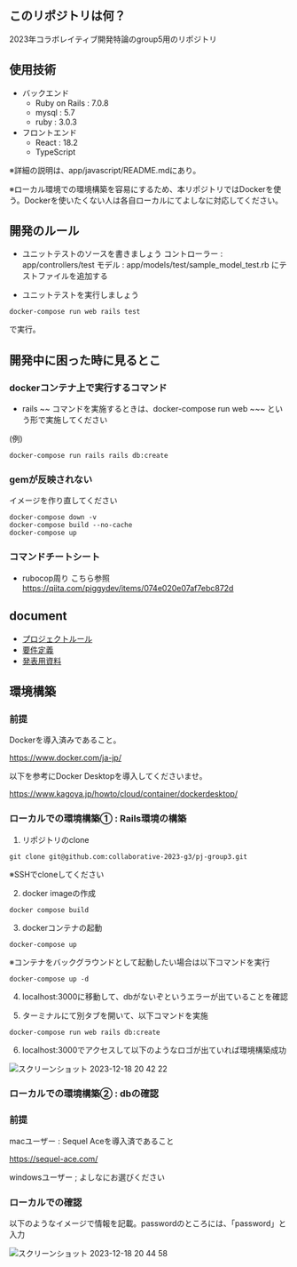## このリポジトリは何？
2023年コラボレイティブ開発特論のgroup5用のリポジトリ

## 使用技術
- バックエンド
  - Ruby on Rails :  7.0.8
  - mysql : 5.7
  - ruby : 3.0.3
- フロントエンド
  - React : 18.2
  - TypeScript

※詳細の説明は、app/javascript/README.mdにあり。

※ローカル環境での環境構築を容易にするため、本リポジトリではDockerを使う。Dockerを使いたくない人は各自ローカルにてよしなに対応してください。

## 開発のルール
- ユニットテストのソースを書きましょう
コントローラー : app/controllers/test
モデル : app/models/test/sample_model_test.rb
にテストファイルを追加する

- ユニットテストを実行しましょう

```
docker-compose run web rails test
```

で実行。


## 開発中に困った時に見るとこ
### dockerコンテナ上で実行するコマンド
- rails ~~ コマンドを実施するときは、docker-compose run web ~~~ という形で実施してください

(例)
```
docker-compose run rails rails db:create
```

### gemが反映されない
イメージを作り直してください

```
docker-compose down -v
docker-compose build --no-cache
docker-compose up
```


### コマンドチートシート
- rubocop周り
こちら参照
https://qiita.com/piggydev/items/074e020e07af7ebc872d




## document
- [プロジェクトルール](https://docs.google.com/spreadsheets/d/1Qavelva38QyGFl-3XhiZfrxMIoPjNZEDw0jYjMzqyIo/edit#gid=460705601)
- [要件定義]([https://docs.google.com/spreadsheets/d/1Qavelva38QyGFl-3XhiZfrxMIoPjNZEDw0jYjMzqyIo/edit#gid=460705601](https://docs.google.com/spreadsheets/d/1Qavelva38QyGFl-3XhiZfrxMIoPjNZEDw0jYjMzqyIo/edit#gid=0))
- [発表用資料](https://docs.google.com/presentation/d/1uQXVScWNPHEZQwa6m0KHZ_uFJn5nL9CfjdL2pA_M_Lo/edit#slide=id.p)


## 環境構築
### 前提
Dockerを導入済みであること。

https://www.docker.com/ja-jp/

以下を参考にDocker Desktopを導入してくださいませ。

https://www.kagoya.jp/howto/cloud/container/dockerdesktop/

### ローカルでの環境構築① : Rails環境の構築
1. リポジトリのclone

```
git clone git@github.com:collaborative-2023-g3/pj-group3.git
```

※SSHでcloneしてください

2. docker imageの作成

```
docker compose build
```

3. dockerコンテナの起動

```
docker-compose up
```

※コンテナをバックグラウンドとして起動したい場合は以下コマンドを実行

```
docker-compose up -d
```

4. localhost:3000に移動して、dbがないぞというエラーが出ていることを確認

5. ターミナルにて別タブを開いて、以下コマンドを実施
```
docker-compose run web rails db:create
```

6. localhost:3000でアクセスして以下のようなロゴが出ていれば環境構築成功

![スクリーンショット 2023-12-18 20 42 22](https://github.com/collaborative-2023-g3/pj-group3/assets/71912259/fa81555f-0192-47fb-8cbe-73300ec911c9)


### ローカルでの環境構築② : dbの確認
### 前提
macユーザー : Sequel Aceを導入済であること

https://sequel-ace.com/

windowsユーザー ; よしなにお選びください

### ローカルでの確認
以下のようなイメージで情報を記載。passwordのところには、「password」と入力

![スクリーンショット 2023-12-18 20 44 58](https://github.com/collaborative-2023-g3/pj-group3/assets/71912259/5aabe8ab-be55-4109-8c52-3a1495dfd2fa)
